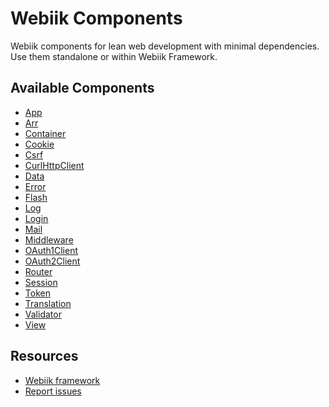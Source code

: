 Webiik Components
=================
Webiik components for lean web development with minimal dependencies. Use them standalone or within Webiik Framework. 

Available Components
--------------------
* [App](./src/Webiik/App/README.md)
* [Arr](./src/Webiik/Arr/README.md)
* [Container](./src/Webiik/Container/README.md)
* [Cookie](./src/Webiik/Cookie/README.md)
* [Csrf](./src/Webiik/Csrf/README.md)
* [CurlHttpClient](./src/Webiik/CurlHttpClient/README.md)
* [Data](./src/Webiik/Data/README.md)
* [Error](./src/Webiik/Error/README.md)
* [Flash](./src/Webiik/Flash/README.md)
* [Log](./src/Webiik/Log/README.md)
* [Login](./src/Webiik/Login/README.md)
* [Mail](./src/Webiik/Mail/README.md)
* [Middleware](./src/Webiik/Middleware/README.md)
* [OAuth1Client](./src/Webiik/OAuth1Client/README.md)
* [OAuth2Client](./src/Webiik/OAuth2Client/README.md)
* [Router](./src/Webiik/Router/README.md)
* [Session](./src/Webiik/Session/README.md)
* [Token](./src/Webiik/Token/README.md)
* [Translation](./src/Webiik/Translation/README.md)
* [Validator](./src/Webiik/Validator/README.md)
* [View](./src/Webiik/View/README.md)

Resources
---------
* [Webiik framework][1]
* [Report issues][2]

[1]: https://github.com/webiik/webiik
[2]: https://github.com/webiik/components/issues